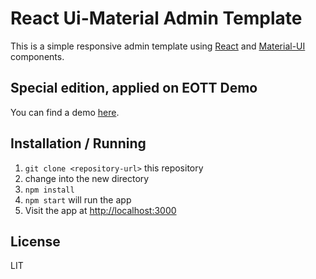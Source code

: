 React Ui-Material Admin Template
================================

This is a simple responsive admin template using [React](https://facebook.github.io/react/) and [Material-UI](http://www.material-ui.com/) components.

Special edition, applied on EOTT
Demo
----

You can find a demo [here](https://767sl.csb.app/dashboard).


Installation / Running
----------------------

1. `git clone <repository-url>` this repository
2. change into the new directory
3. `npm install`
4. `npm start` will run the app
5. Visit the app at [http://localhost:3000](http://localhost:3000)


License
-------
LIT

